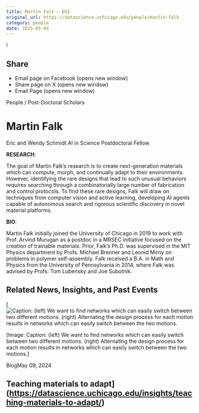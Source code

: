 ```yaml
---
title: Martin Falk – DSI
original_url: https://datascience.uchicago.edu/people/martin-falk
category: people
date: 2025-05-04
---
```


<!-- Table-like structure detected -->

!

## Share

* Email page on Facebook (opens new window)
* Share page on X (opens new window)
* Email Page (opens new window)

<!-- Table-like structure detected -->

People / Post-Doctoral Scholars

# Martin Falk

Eric and Wendy Schmidt AI in Science Postdoctoral Fellow

**RESEARCH**:

The goal of Martin Falk’s research is to create next-generation materials which can compute, morph, and continually adapt to their environments. However, identifying the rare designs that lead to such unusual behaviors requires searching through a combinatorially large number of fabrication and control protocols. To find these rare designs, Falk will draw on techniques from computer vision and active learning, developing AI agents capable of autonomous search and rigorous scientific discovery in novel material platforms.

**BIO**:

Martin Falk initially joined the University of Chicago in 2019 to work with Prof. Arvind Murugan as a postdoc in a MRSEC initiative focused on the creation of trainable materials. Prior, Falk’s Ph.D. was supervised in the MIT Physics department by Profs. Michael Brenner and Leonid Mirny on problems in polymer self-assembly. Falk received a B.A. in Math and Physics from the University of Pennsylvania in 2014, where Falk was advised by Profs. Tom Lubensky and Joe Subotnik.

## Related News, Insights, and Past Events

<!-- Table-like structure detected -->

[![Caption: (left) We want to find networks which can easily switch between two different motions. (right)
Alternating the design process for each motion results in networks which can easily switch between the two motions.](https://datascience.uchicago.edu/wp-content/uploads/2024/04/blog-post-figure-750x500.png)

[Image: Caption: (left) We want to find networks which can easily switch between two different motions. (right)
Alternating the design process for each motion results in networks which can easily switch between the two motions.]

BlogMay 09, 2024

## Teaching materials to adapt](https://datascience.uchicago.edu/insights/teaching-materials-to-adapt/)